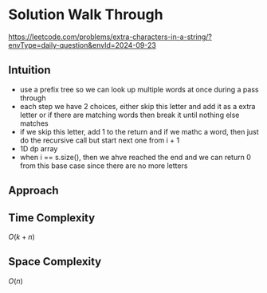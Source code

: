 # Solution Walk Through
https://leetcode.com/problems/extra-characters-in-a-string/?envType=daily-question&envId=2024-09-23

## Intuition
- use a prefix tree so we can look up multiple words at once during a pass through
- each step we have 2 choices, either skip this letter and add it as a extra letter or if there are matching words then break it until nothing else matches
- if we skip this letter, add 1 to the return and if we mathc a word, then just do the recursive call but start next one from i + 1
- 1D dp array
- when i == s.size(), then we ahve reached the end and we can return 0 from this base case since there are no more letters

## Approach

## Time Complexity
$O(k + n)$

## Space Complexity
$O(n)$



